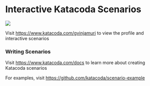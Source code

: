 # Interactive Katacoda Scenarios

[![](http://shields.katacoda.com/katacoda/gvinjamuri/count.svg)](https://www.katacoda.com/gvinjamuri "Get your profile on Katacoda.com")

Visit https://www.katacoda.com/gvinjamuri to view the profile and interactive scenarios

### Writing Scenarios
Visit https://www.katacoda.com/docs to learn more about creating Katacoda scenarios

For examples, visit https://github.com/katacoda/scenario-example
